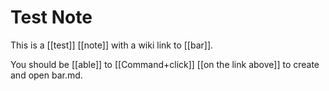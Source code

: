 # Test Note

This is a [[test]] [[note]] with a wiki link to [[bar]].

You should be [[able]] to [[Command+click]] [[on the link above]] to create and open bar.md.